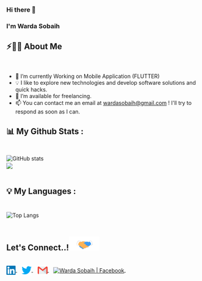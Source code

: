 ### Hi there 👋 
### I'm Warda Sobaih

## ⚡🙋‍♂️ About Me

</br>

- 🌱 I’m currently Working on Mobile Application (FLUTTER)
-  :bulb:  I like to explore new technologies and develop software solutions and quick hacks.
- 🤝 I’m available for freelancing.
- 📫 You can contact me an email at wardasobaih@gmail.com ! I'll try to respond as soon as I can.



## <strong> 📊  My Github Stats :</strong><br><br>
![GitHub stats](https://github-readme-stats.vercel.app/api?username=warda-jawad&show_icons=true&count_private=true&include_all_commits=true&theme=radical)<br>
<img align="center" src="https://github-readme-streak-stats.herokuapp.com/?user=warda-jawad&theme=radical&hide_border=true"/><br><br>

## <strong>💡 My Languages :</strong><br><br>
![Top Langs](https://github-readme-stats.vercel.app/api/top-langs/?username=warda-jawad&langs_count_private=true&theme=radical&card_width=445)<br><br>



## <b> Let's Connect..!</b><img src="https://github.com/0xAbdulKhalid/0xAbdulKhalid/raw/main/assets/mdImages/handshake.gif" width ="80">
<br>
<div align='left'>


<a href="https://www.linkedin.com/in/warda-sobaih" target="_blank">
  <img align="center" alt="Warda Sobaih | Linkedin" width="24px" src="https://github.com/SatYu26/SatYu26/blob/master/Assets/Linkedin.svg" />
</a> &nbsp;&nbsp;
<a href="https://twitter.com/WardaJawad_dev" target="_blank">
  <img align="center" alt="Warda Sobaih | Twitter" width="26px" src="https://github.com/SatYu26/SatYu26/blob/master/Assets/Twitter.svg" />
</a> &nbsp;&nbsp;
<!-- <a href="https://www.instagram.com/rahul_dhanola/" target="_blank">
  <img align="center" alt="Rahul Dhanola | Instagram" width="24px" src="https://github.com/SatYu26/SatYu26/blob/master/Assets/Instagram.svg" />
</a> &nbsp;&nbsp; -->
<a href="mailto:wardasobaih@gmail.com" >
  <img align="center" alt="Warda Sobaih | Gmail" width="26px" src="https://github.com/SatYu26/SatYu26/blob/master/Assets/Gmail.svg" />
</a> &nbsp;&nbsp;
<a href="https://www.facebook.com/profile.php?id=100006099482196">
    <img align="center" alt="Warda Sobaih | Facebook" width="24px" src="https://upload.wikimedia.org/wikipedia/en/thumb/0/04/Facebook_f_logo_%282021%29.svg/100px-Facebook_f_logo_%282021%29.svg.png" />
</a> &nbsp;&nbsp;


  

